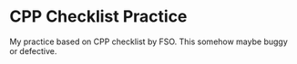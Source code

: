 # CPP Checklist Practice

My practice based on CPP checklist by FSO. This somehow maybe buggy or defective. 
